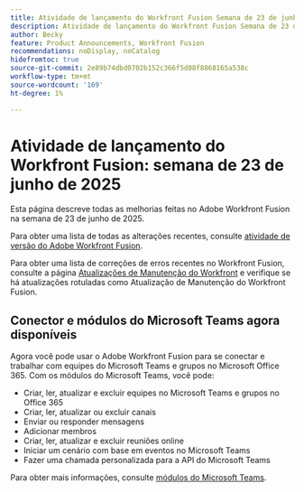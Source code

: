 ```yaml
---
title: Atividade de lançamento do Workfront Fusion Semana de 23 de junho de 2025
description: Atividade de lançamento do Workfront Fusion Semana de 23 de junho de 2025
author: Becky
feature: Product Announcements, Workfront Fusion
recommendations: noDisplay, noCatalog
hidefromtoc: true
source-git-commit: 2e89b74dbd0702b152c366f5d08f8868165a538c
workflow-type: tm+mt
source-wordcount: '169'
ht-degree: 1%

---
```


# Atividade de lançamento do Workfront Fusion: semana de 23 de junho de 2025

Esta página descreve todas as melhorias feitas no Adobe Workfront Fusion na semana de 23 de junho de 2025.

Para obter uma lista de todas as alterações recentes, consulte [atividade de versão do Adobe Workfront Fusion](/help/workfront-fusion/fusion-product-releases/fusion-release-activity.md).

Para obter uma lista de correções de erros recentes no Workfront Fusion, consulte a página [Atualizações de Manutenção do Workfront](https://experienceleague.adobe.com/en/docs/workfront-known-issues/releases/current-updates) e verifique se há atualizações rotuladas como Atualização de Manutenção do Workfront Fusion.

## Conector e módulos do Microsoft Teams agora disponíveis

Agora você pode usar o Adobe Workfront Fusion para se conectar e trabalhar com equipes do Microsoft Teams e grupos no Microsoft Office 365. Com os módulos do Microsoft Teams, você pode:

* Criar, ler, atualizar e excluir equipes no Microsoft Teams e grupos no Office 365
* Criar, ler, atualizar ou excluir canais
* Enviar ou responder mensagens
* Adicionar membros
* Criar, ler, atualizar e excluir reuniões online
* Iniciar um cenário com base em eventos no Microsoft Teams
* Fazer uma chamada personalizada para a API do Microsoft Teams

Para obter mais informações, consulte [módulos do Microsoft Teams](/help/workfront-fusion/references/apps-and-modules/third-party-connectors/microsoft-teams-modules.md).
